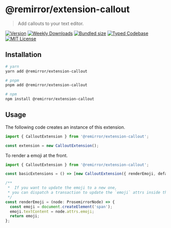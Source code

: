 # @remirror/extension-callout

> Add callouts to your text editor.

[![Version][version]][npm] [![Weekly Downloads][downloads-badge]][npm] [![Bundled size][size-badge]][size] [![Typed Codebase][typescript]](#) [![MIT License][license]](#)

[version]: https://flat.badgen.net/npm/v/@remirror/extension-callout
[npm]: https://npmjs.com/package/@remirror/extension-callout
[license]: https://flat.badgen.net/badge/license/MIT/purple
[size]: https://bundlephobia.com/result?p=@remirror/extension-callout@next
[size-badge]: https://flat.badgen.net/bundlephobia/minzip/@remirror/extension-callout@next
[typescript]: https://flat.badgen.net/badge/icon/TypeScript?icon=typescript&label
[downloads-badge]: https://badgen.net/npm/dw/@remirror/extension-callout/red?icon=npm

## Installation

```bash
# yarn
yarn add @remirror/extension-callout

# pnpm
pnpm add @remirror/extension-callout

# npm
npm install @remirror/extension-callout
```

## Usage

The following code creates an instance of this extension.

```ts
import { CalloutExtension } from '@remirror/extension-callout';

const extension = new CalloutExtension();
```

To render a emoji at the front.

```ts
import { CalloutExtension } from '@remirror/extension-callout';

const basicExtensions = () => [new CalloutExtension({ renderEmoji, defaultEmoji: '💡' })];

/**
 *  If you want to update the emoji to a new one,
 * you can dispatch a transaction to update the `emoji` attrs inside this function.
 */
const renderEmoji = (node: ProsemirrorNode) => {
  const emoji = document.createElement('span');
  emoji.textContent = node.attrs.emoji;
  return emoji;
};
```
